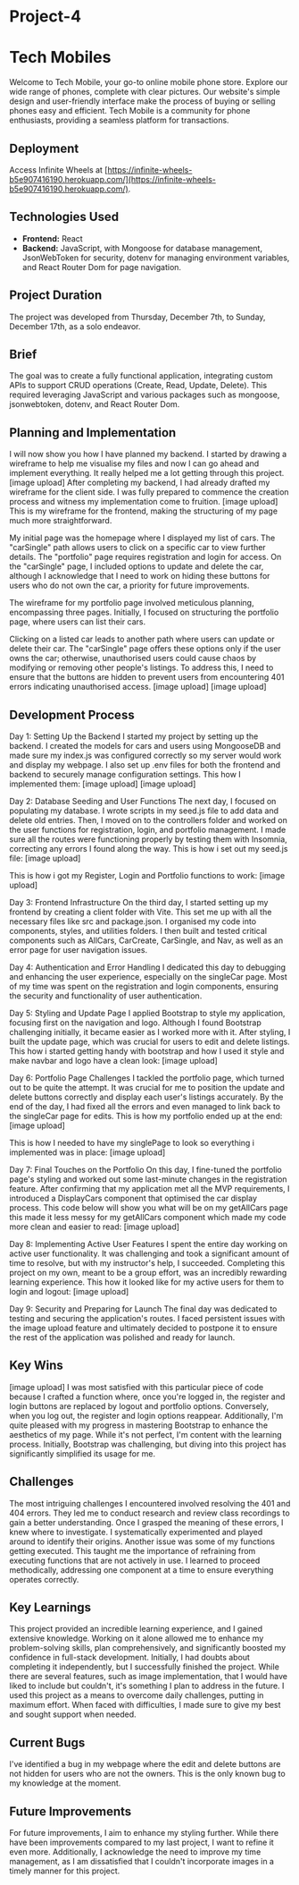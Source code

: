 # Project-4
# Tech Mobiles
Welcome to Tech Mobile, your go-to online mobile phone store. Explore our wide range of phones, complete with clear pictures. Our website's simple design and user-friendly interface make the process of buying or selling phones easy and efficient. Tech Mobile is a community for phone enthusiasts, providing a seamless platform for transactions.

## Deployment
Access Infinite Wheels at [https://infinite-wheels-b5e907416190.herokuapp.com/](https://infinite-wheels-b5e907416190.herokuapp.com/).

## Technologies Used
- **Frontend:** React
- **Backend:** JavaScript, with Mongoose for database management, JsonWebToken for security, dotenv for managing environment variables, and React Router Dom for page navigation.

## Project Duration
The project was developed from Thursday, December 7th, to Sunday, December 17th, as a solo endeavor.

## Brief
The goal was to create a fully functional application, integrating custom APIs to support CRUD operations (Create, Read, Update, Delete). This required leveraging JavaScript and various packages such as mongoose, jsonwebtoken, dotenv, and React Router Dom.

## Planning and Implementation
I will now show you how I have planned my backend. I started by drawing a wireframe to help me visualise my files and now I can go ahead and implement everything. It really helped me a lot getting through this project. 
[image upload]
After completing my backend, I had already drafted my wireframe for the client side. I was fully prepared to commence the creation process and witness my implementation come to fruition.
[image upload]
This is my wireframe for the frontend, making the structuring of my page much more straightforward. 

My initial page was the homepage where I displayed my list of cars. The "carSingle" path allows users to click on a specific car to view further details. The "portfolio" page requires registration and login for access. On the "carSingle" page, I included options to update and delete the car, although I acknowledge that I need to work on hiding these buttons for users who do not own the car, a priority for future improvements.

The wireframe for my portfolio page involved meticulous planning, encompassing three pages. Initially, I focused on structuring the portfolio page, where users can list their cars. 

Clicking on a listed car leads to another path where users can update or delete their car. The "carSingle" page offers these options only if the user owns the car; otherwise, unauthorised users could cause chaos by modifying or removing other people's listings. To address this, I need to ensure that the buttons are hidden to prevent users from encountering 401 errors indicating unauthorised access.
[image upload] [image upload]

## Development Process
Day 1: Setting Up the Backend
I started my project by setting up the backend. I created the models for cars and users using MongooseDB and made sure my index.js was configured correctly so my server would work and display my webpage. I also set up .env files for both the frontend and backend to securely manage configuration settings. This how I implemented them: [image upload] [image upload]


Day 2: Database Seeding and User Functions
The next day, I focused on populating my database. I wrote scripts in my seed.js file to add data and delete old entries. Then, I moved on to the controllers folder and worked on the user functions for registration, login, and portfolio management. I made sure all the routes were functioning properly by testing them with Insomnia, correcting any errors I found along the way. This is how i set out my seed.js file: [image upload]

This is how i got my Register, Login and Portfolio functions to work: [image upload]


	
Day 3: Frontend Infrastructure
On the third day, I started setting up my frontend by creating a client folder with Vite. This set me up with all the necessary files like src and package.json. I organised my code into components, styles, and utilities folders. I then built and tested critical components such as AllCars, CarCreate, CarSingle, and Nav, as well as an error page for user navigation issues.


Day 4: Authentication and Error Handling
I dedicated this day to debugging and enhancing the user experience, especially on the singleCar page. Most of my time was spent on the registration and login components, ensuring the security and functionality of user authentication.


Day 5: Styling and Update Page
I applied Bootstrap to style my application, focusing first on the navigation and logo. Although I found Bootstrap challenging initially, it became easier as I worked more with it. After styling, I built the update page, which was crucial for users to edit and delete listings. This how i started getting handy with bootstrap and how I used it style and make navbar and logo have a clean look: [image upload]

  
Day 6: Portfolio Page Challenges
I tackled the portfolio page, which turned out to be quite the attempt. It was crucial for me to position the update and delete buttons correctly and display each user's listings accurately. By the end of the day, I had fixed all the errors and even managed to link back to the singleCar page for edits. This is how my portfolio ended up at the end: [image upload]

This is how I needed to have my singlePage to look so everything i implemented was in place: [image upload]

Day 7: Final Touches on the Portfolio
On this day, I fine-tuned the portfolio page's styling and worked out some last-minute changes in the registration feature. After confirming that my application met all the MVP requirements, I introduced a DisplayCars component that optimised the car display process. This code below will show you what will be on my getAllCars page this made it less messy for my getAllCars component which made my code more clean and easier to read: [image upload]



Day 8: Implementing Active User Features
I spent the entire day working on active user functionality. It was challenging and took a significant amount of time to resolve, but with my instructor's help, I succeeded. Completing this project on my own, meant to be a group effort, was an incredibly rewarding learning experience. This how it looked like for my active users for them to login and logout: [image upload]



Day 9: Security and Preparing for Launch
The final day was dedicated to testing and securing the application's routes.
I faced persistent issues with the image upload feature and ultimately decided to postpone it to ensure the rest of the application was polished and ready for launch.


## Key Wins
[image upload]
I was most satisfied with this particular piece of code because I crafted a function where, once you're logged in, the register and login buttons are replaced by logout and portfolio options. Conversely, when you log out, the register and login options reappear. Additionally, I'm quite pleased with my progress in mastering Bootstrap to enhance the aesthetics of my page. While it's not perfect, I'm content with the learning process. Initially, Bootstrap was challenging, but diving into this project has significantly simplified its usage for me.

## Challenges
The most intriguing challenges I encountered involved resolving the 401 and 404 errors. They led me to conduct research and review class recordings to gain a better understanding. Once I grasped the meaning of these errors, I knew where to investigate. I systematically experimented and played around to identify their origins. Another issue was some of my functions getting executed. This taught me the importance of refraining from executing functions that are not actively in use. I learned to proceed methodically, addressing one component at a time to ensure everything operates correctly.


## Key Learnings
This project provided an incredible learning experience, and I gained extensive knowledge. Working on it alone allowed me to enhance my problem-solving skills, plan comprehensively, and significantly boosted my confidence in full-stack development. Initially, I had doubts about completing it independently, but I successfully finished the project. While there are several features, such as image implementation, that I would have liked to include but couldn't, it's something I plan to address in the future. I used this project as a means to overcome daily challenges, putting in maximum effort. When faced with difficulties, I made sure to give my best and sought support when needed.

## Current Bugs
I've identified a bug in my webpage where the edit and delete buttons are not hidden for users who are not the owners. This is the only known bug to my knowledge at the moment.

## Future Improvements
For future improvements, I aim to enhance my styling further. While there have been improvements compared to my last project, I want to refine it even more. Additionally, I acknowledge the need to improve my time management, as I am dissatisfied that I couldn't incorporate images in a timely manner for this project.
